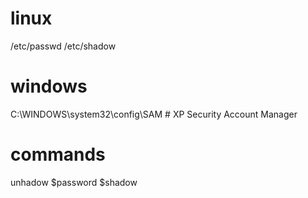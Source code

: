 # linux
/etc/passwd
/etc/shadow

# windows 
C:\WINDOWS\system32\config\SAM      # XP Security Account Manager

# commands
unhadow $password $shadow